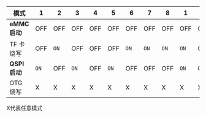 
| 模式         | 1    | 2    | 3    | 4   | 5    | 6    | 7    | 8    | 1    | 2    | 3    | 4    |
| ---------- | ---- | ---- | ---- | --- | ---- | ---- | ---- | ---- | ---- | ---- | ---- | ---- |
| **eMMC启动** | OFF  | OFF  | OFF  | OFF | OFF  | OFF  | OFF  | OFF  | OFF  | OFF  | `ON` | OFF  |
| TF 卡烧写     | OFF  | `ON` | OFF  | OFF | OFF  | `ON` | `ON` | `ON` | `ON` | OFF  | `ON` | OFF  |
| **QSPI启动** | `ON` | OFF  | `ON` | OFF | `ON` | OFF  | OFF  | OFF  | `ON` | `ON` | `ON` | OFF  |
| OTG 烧写     | X    | X    | X    | X   | X    | X    | X    | X    | X    | X    | OFF  | `ON` |
X代表任意模式


